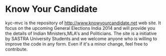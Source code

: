 Know Your Candidate
===================

kyc-mvc is the repository of http://www.knowyourcandidate.net web site. It focus on the upcoming General Elections India 
2014 and will provide you the details of Indian Ministers,MLA's and Politicians. The site is a initiative by SASTRA 
University Students and we welcome anyone who is willing to improve the code in any form. Even if it's a minor change,
feel free to contribute.
